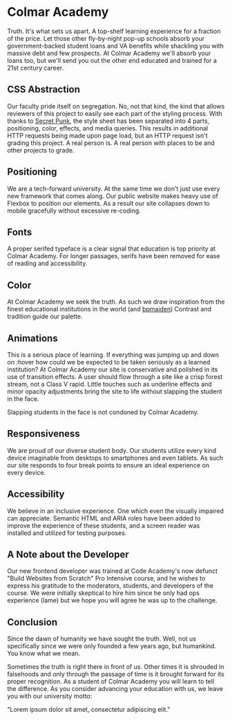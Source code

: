 # Colmar Academy

Truth.  It's what sets us apart.  A top-shelf learning experience for a fraction of the price.  Let those other fly-by-night pop-up schools absorb your government-backed student loans and VA benefits while shackling you with massive debt and few prospects.  At Colmar Academy we'll absorb your loans too, but we'll send you out the other end educated and trained for a 21st century career.

## CSS Abstraction

Our faculty pride itself on segregation.  No, not that kind, the kind that allows reviewers of this project to easily see each part of the styling process.  With thanks to [Secret Punk](https://secretpunk.github.io/colmar_academy/), the style sheet has been separated into 4 parts, positioning, color, effects, and media queries.  This results in additional HTTP requests being made upon page load, but an HTTP request isn't grading this project.  A real person is.  A real person with places to be and other projects to grade.

## Positioning

We are a tech-forward university.  At the same time we don't just use every new framework that comes along.  Our public website makes heavy use of Flexbox to position our elements.  As a result our site collapses down to mobile gracefully without excessive re-coding.

## Fonts

A proper serifed typeface is a clear signal that education is top priority at Colmar Academy.  For longer passages, serifs have been removed for ease of reading and accessibility.

## Color

At Colmar Academy we seek the truth.  As such we draw inspiration from the finest educational institutions in the world (and [bpmaiden](https://bpmaiden.github.io/colmar/))  Contrast and tradition guide our palette.

## Animations

This is a serious place of learning.  If everything was jumping up and down on :hover how could we be expected to be taken seriously as a learned institution?  At Colmar Academy our site is conservative and polished in its use of transition effects.  A user should flow through a site like a crisp forest stream, not a Class V rapid.   Little touches such as underline effects and minor opacity adjustments bring the site to life without slapping the student in the face.

Slapping students in the face is not condoned by Colmar Academy.

## Responsiveness

We are proud of our diverse student body.  Our students utilize every kind device imaginable from desktops to smartphones and even tablets.  As such our site responds to four break points to ensure an ideal experience on every device.

## Accessibility

We believe in an inclusive experience.  One which even the visually impaired can appreciate.  Semantic HTML and ARIA roles have been added to improve the experience of these students, and a screen reader was installed and utilized for testing purposes.

## A Note about the Developer

Our new frontend developer was trained at Code Academy's now defunct "Build Websites from Scratch" Pro Intensive course, and he wishes to express his gratitude to the moderators, students, and developers of the course.  We were initially skeptical to hire him since he only had ops experience (lame) but we hope you will agree he was up to the challenge.

## Conclusion

Since the dawn of humanity we have sought the truth.  Well, not us specifically since we were only founded a few years ago, but humankind.  You know what we mean.

Sometimes the truth is right there in front of us.  Other times it is shrouded in falsehoods and only through the passage of time is it brought forward for its proper recognition.  As a student of Colmar Academy you will learn to tell the difference.  As you consider advancing your education with us, we leave you with our university motto:

"Lorem ipsum dolor sit amet, consectetur adipiscing elit."